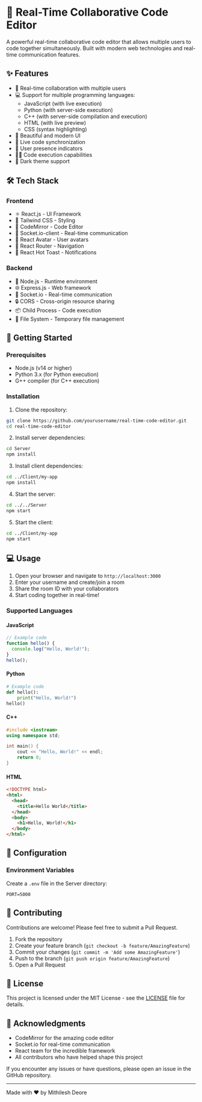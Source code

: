 # 🚀 Real-Time Collaborative Code Editor

A powerful real-time collaborative code editor that allows multiple users to code together simultaneously. Built with modern web technologies and real-time communication features.

## ✨ Features

- 👥 Real-time collaboration with multiple users
- 💻 Support for multiple programming languages:
  - JavaScript (with live execution)
  - Python (with server-side execution)
  - C++ (with server-side compilation and execution)
  - HTML (with live preview)
  - CSS (syntax highlighting)
- 🎨 Beautiful and modern UI
- 🔄 Live code synchronization
- 👤 User presence indicators
- 🏃‍♂️ Code execution capabilities
- 🌙 Dark theme support

## 🛠️ Tech Stack

### Frontend

- ⚛️ React.js - UI Framework
- 🎨 Tailwind CSS - Styling
- 📝 CodeMirror - Code Editor
- 🔌 Socket.io-client - Real-time communication
- 👤 React Avatar - User avatars
- 🎯 React Router - Navigation
- 🔔 React Hot Toast - Notifications

### Backend

- 🚀 Node.js - Runtime environment
- 🌐 Express.js - Web framework
- 🔌 Socket.io - Real-time communication
- 🔒 CORS - Cross-origin resource sharing
- 📦 Child Process - Code execution
- 📁 File System - Temporary file management

## 🚀 Getting Started

### Prerequisites

- Node.js (v14 or higher)
- Python 3.x (for Python execution)
- G++ compiler (for C++ execution)

### Installation

1. Clone the repository:

```bash
git clone https://github.com/yourusername/real-time-code-editor.git
cd real-time-code-editor
```

2. Install server dependencies:

```bash
cd Server
npm install
```

3. Install client dependencies:

```bash
cd ../Client/my-app
npm install
```

4. Start the server:

```bash
cd ../../Server
npm start
```

5. Start the client:

```bash
cd ../Client/my-app
npm start
```

## 💻 Usage

1. Open your browser and navigate to `http://localhost:3000`
2. Enter your username and create/join a room
3. Share the room ID with your collaborators
4. Start coding together in real-time!

### Supported Languages

#### JavaScript

```javascript
// Example code
function hello() {
  console.log("Hello, World!");
}
hello();
```

#### Python

```python
# Example code
def hello():
    print("Hello, World!")
hello()
```

#### C++

```cpp
#include <iostream>
using namespace std;

int main() {
    cout << "Hello, World!" << endl;
    return 0;
}
```

#### HTML

```html
<!DOCTYPE html>
<html>
  <head>
    <title>Hello World</title>
  </head>
  <body>
    <h1>Hello, World!</h1>
  </body>
</html>
```

## 🔧 Configuration

### Environment Variables

Create a `.env` file in the Server directory:

```env
PORT=5000
```

## 🤝 Contributing

Contributions are welcome! Please feel free to submit a Pull Request.

1. Fork the repository
2. Create your feature branch (`git checkout -b feature/AmazingFeature`)
3. Commit your changes (`git commit -m 'Add some AmazingFeature'`)
4. Push to the branch (`git push origin feature/AmazingFeature`)
5. Open a Pull Request

## 📝 License

This project is licensed under the MIT License - see the [LICENSE](LICENSE) file for details.

## 🙏 Acknowledgments

- CodeMirror for the amazing code editor
- Socket.io for real-time communication
- React team for the incredible framework
- All contributors who have helped shape this project

If you encounter any issues or have questions, please open an issue in the GitHub repository.

---

Made with ❤️ by Mithilesh Deore
